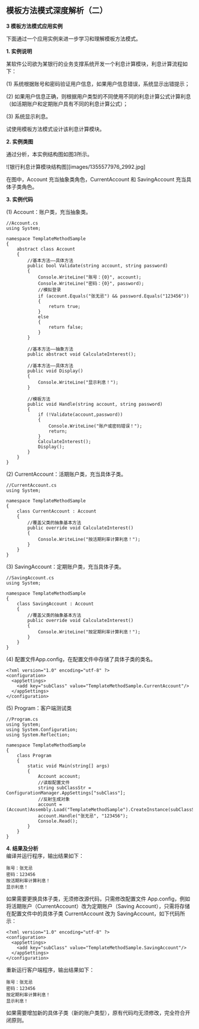 ## 模板方法模式深度解析（二）  

**3 模板方法模式应用实例**  

下面通过一个应用实例来进一步学习和理解模板方法模式。  

**1. 实例说明**  

某软件公司欲为某银行的业务支撑系统开发一个利息计算模块，利息计算流程如下：  

(1) 系统根据账号和密码验证用户信息，如果用户信息错误，系统显示出错提示；  

(2) 如果用户信息正确，则根据用户类型的不同使用不同的利息计算公式计算利息（如活期账户和定期账户具有不同的利息计算公式）；  

(3) 系统显示利息。  

试使用模板方法模式设计该利息计算模块。  

**2. 实例类图**  

通过分析，本实例结构图如图3所示。

![银行利息计算模块结构图][images/1355577976_2992.jpg]  

在图中，Account 充当抽象类角色，CurrentAccount 和 SavingAccount 充当具体子类角色。  
 
**3. 实例代码**  

(1) Account：账户类，充当抽象类。

```
//Account.cs
using System;

namespace TemplateMethodSample
{
    abstract class Account
    {
        //基本方法——具体方法
        public bool Validate(string account, string password) 
        {
		    Console.WriteLine("账号：{0}", account);
            Console.WriteLine("密码：{0}", password);
            //模拟登录
            if (account.Equals("张无忌") && password.Equals("123456")) 
            {
			    return true;
		    }
		    else 
            {
			    return false;
		    }
	    }

        //基本方法——抽象方法
        public abstract void CalculateInterest();

        //基本方法——具体方法
        public void Display() 
        {
            Console.WriteLine("显示利息！");
	    }

        //模板方法
        public void Handle(string account, string password) 
        {
		    if (!Validate(account,password)) 
            {
                Console.WriteLine("账户或密码错误！");
			    return;
		    }
		    CalculateInterest();
		    Display();
	    }
    }
}
```

(2) CurrentAccount：活期账户类，充当具体子类。

```
//CurrentAccount.cs
using System;

namespace TemplateMethodSample
{
    class CurrentAccount : Account
    {
        //覆盖父类的抽象基本方法
        public override void CalculateInterest() 
        {
		    Console.WriteLine("按活期利率计算利息！");
	    }
    }
}
```

(3) SavingAccount：定期账户类，充当具体子类。

```
//SavingAccount.cs
using System;

namespace TemplateMethodSample
{
    class SavingAccount : Account
    {
        //覆盖父类的抽象基本方法
        public override void CalculateInterest() 
        {
		    Console.WriteLine("按定期利率计算利息！");
	    }
    }
}
```

(4) 配置文件App.config，在配置文件中存储了具体子类的类名。

```
<?xml version="1.0" encoding="utf-8" ?>
<configuration>
  <appSettings>
    <add key="subClass" value="TemplateMethodSample.CurrentAccount"/>
  </appSettings>
</configuration>
```

(5) Program：客户端测试类

```
//Program.cs
using System;
using System.Configuration;
using System.Reflection;

namespace TemplateMethodSample
{
    class Program
    {
        static void Main(string[] args)
        {
            Account account;
            //读取配置文件
            string subClassStr = ConfigurationManager.AppSettings["subClass"];
            //反射生成对象
            account = (Account)Assembly.Load("TemplateMethodSample").CreateInstance(subClassStr);
            account.Handle("张无忌", "123456");
            Console.Read();
        }
    }
}
```

**4. 结果及分析**  
编译并运行程序，输出结果如下：

```
账号：张无忌
密码：123456
按活期利率计算利息！
显示利息！
```

如果需要更换具体子类，无须修改源代码，只需修改配置文件 App.config，例如将活期账户（CurrentAccount）改为定期账户（Saving Account），只需将存储在配置文件中的具体子类 CurrentAccount 改为 SavingAccount，如下代码所示：  

```
<?xml version="1.0" encoding="utf-8" ?>
<configuration>
  <appSettings>
    <add key="subClass" value="TemplateMethodSample.SavingAccount"/>
  </appSettings>
</configuration>
```

重新运行客户端程序，输出结果如下：  

```
账号：张无忌
密码：123456
按定期利率计算利息！
显示利息！
```

如果需要增加新的具体子类（新的账户类型），原有代码均无须修改，完全符合开闭原则。
  